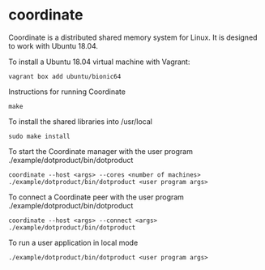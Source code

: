 coordinate
===

Coordinate is a distributed shared memory system for Linux. It is designed to work with Ubuntu 18.04.

To install a Ubuntu 18.04 virtual machine with Vagrant:
```
vagrant box add ubuntu/bionic64
```

Instructions for running Coordinate
```
make
```

To install the shared libraries into /usr/local
```
sudo make install 
```

To start the Coordinate manager with the user program ./example/dotproduct/bin/dotproduct
```
coordinate --host <args> --cores <number of machines> ./example/dotproduct/bin/dotproduct <user program args>
```

To connect a Coordinate peer with the user program ./example/dotproduct/bin/dotproduct
```
coordinate --host <args> --connect <args> ./example/dotproduct/bin/dotproduct
```

To run a user application in local mode
```
./example/dotproduct/bin/dotproduct <user program args>
```
